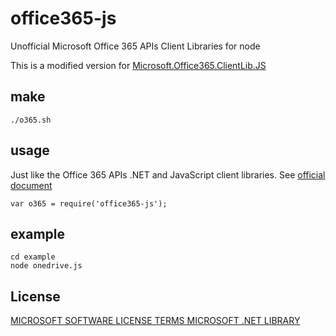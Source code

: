 office365-js
============

Unofficial Microsoft Office 365 APIs Client Libraries for node

This is a modified version for 
[Microsoft.Office365.ClientLib.JS](http://www.nuget.org/packages/Microsoft.Office365.ClientLib.JS/)

## make

	./o365.sh

## usage

Just like the Office 365 APIs .NET and JavaScript client libraries. 
See [official document](http://msdn.microsoft.com/en-us/office/office365/howto/common-file-tasks-client-library)

	var o365 = require('office365-js');

## example

	cd example
	node onedrive.js

## License

[MICROSOFT SOFTWARE LICENSE TERMS MICROSOFT .NET LIBRARY](Microsoft.Office365.ClientLib.JS.1.0.22/License-Stable.rtf)

